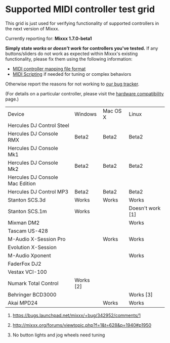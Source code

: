 # Supported MIDI controller test grid

This grid is just used for verifying functionality of supported
controllers in the next version of Mixxx.

Currently reporting for: **Mixxx 1.7.0-beta1**

**Simply state *works* or *doesn't work* for controllers you've
tested.** If any buttons/sliders do not work as expected within Mixxx's
existing functionality, please fix them using the following information:

  - [MIDI controller mapping file
    format](midi_controller_mapping_file_format)
  - [MIDI Scripting](MIDI%20Scripting) if needed for tuning or complex
    behaviors

Otherwise report the reasons for not working to [our bug
tracker](https://launchpad.net/mixxx/+filebug).

(For details on a particular controller, please visit the [hardware
compatibility](hardware%20compatibility) page.)

|                                 |             |          |                    |
| ------------------------------- | ----------- | -------- | ------------------ |
| Device                          | Windows     | Mac OS X | Linux              |
| Hercules DJ Control Steel       |             |          |                    |
| Hercules DJ Console RMX         | Beta2       | Beta2    | Beta2              |
| Hercules DJ Console Mk1         |             |          |                    |
| Hercules DJ Console Mk2         | Beta2       | Beta2    | Beta2              |
| Hercules DJ Console Mac Edition |             |          |                    |
| Hercules DJ Control MP3         | Beta2       | Beta2    | Beta2              |
| Stanton SCS.3d                  | Works       | Works    | Works              |
| Stanton SCS.1m                  | Works       |          | Doesn't work \[1\] |
| Mixman DM2                      |             |          | Works              |
| Tascam US-428                   |             |          |                    |
| M-Audio X-Session Pro           |             | Works    | Works              |
| Evolution X-Session             |             |          |                    |
| M-Audio Xponent                 |             |          | Works              |
| FaderFox DJ2                    |             |          |                    |
| Vestax VCI-100                  |             |          |                    |
| Numark Total Control            | Works \[2\] |          |                    |
| Behringer BCD3000               |             |          | Works \[3\]        |
| Akai MPD24                      |             | Works    | Works              |

1.  <https://bugs.launchpad.net/mixxx/+bug/342952/comments/1>

2.  <http://mixxx.org/forums/viewtopic.php?f=1&t=628&p=1940#p1950>

3.  No button lights and jog wheels need tuning

